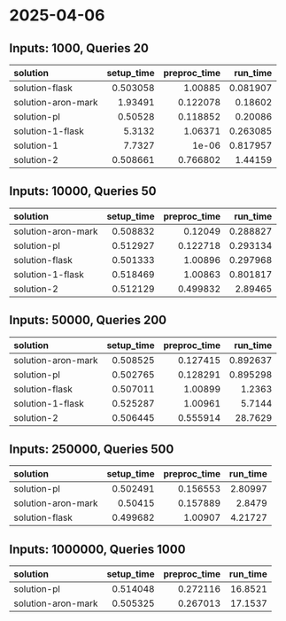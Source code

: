 # 2025-04-06

## Inputs: 1000, Queries 20

| solution           |   setup_time |   preproc_time |   run_time |
|:-------------------|-------------:|---------------:|-----------:|
| solution-flask     |     0.503058 |       1.00885  |   0.081907 |
| solution-aron-mark |     1.93491  |       0.122078 |   0.18602  |
| solution-pl        |     0.50528  |       0.118852 |   0.20086  |
| solution-1-flask   |     5.3132   |       1.06371  |   0.263085 |
| solution-1         |     7.7327   |       1e-06    |   0.817957 |
| solution-2         |     0.508661 |       0.766802 |   1.44159  |

## Inputs: 10000, Queries 50

| solution           |   setup_time |   preproc_time |   run_time |
|:-------------------|-------------:|---------------:|-----------:|
| solution-aron-mark |     0.508832 |       0.12049  |   0.288827 |
| solution-pl        |     0.512927 |       0.122718 |   0.293134 |
| solution-flask     |     0.501333 |       1.00896  |   0.297968 |
| solution-1-flask   |     0.518469 |       1.00863  |   0.801817 |
| solution-2         |     0.512129 |       0.499832 |   2.89465  |

## Inputs: 50000, Queries 200

| solution           |   setup_time |   preproc_time |   run_time |
|:-------------------|-------------:|---------------:|-----------:|
| solution-aron-mark |     0.508525 |       0.127415 |   0.892637 |
| solution-pl        |     0.502765 |       0.128291 |   0.895298 |
| solution-flask     |     0.507011 |       1.00899  |   1.2363   |
| solution-1-flask   |     0.525287 |       1.00961  |   5.7144   |
| solution-2         |     0.506445 |       0.555914 |  28.7629   |

## Inputs: 250000, Queries 500

| solution           |   setup_time |   preproc_time |   run_time |
|:-------------------|-------------:|---------------:|-----------:|
| solution-pl        |     0.502491 |       0.156553 |    2.80997 |
| solution-aron-mark |     0.50415  |       0.157889 |    2.8479  |
| solution-flask     |     0.499682 |       1.00907  |    4.21727 |

## Inputs: 1000000, Queries 1000

| solution           |   setup_time |   preproc_time |   run_time |
|:-------------------|-------------:|---------------:|-----------:|
| solution-pl        |     0.514048 |       0.272116 |    16.8521 |
| solution-aron-mark |     0.505325 |       0.267013 |    17.1537 |